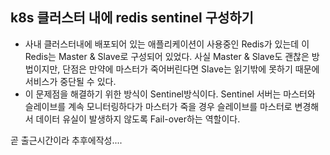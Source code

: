 ## k8s 클러스터 내에 redis sentinel 구성하기
- 사내 클러스터내에 배포되어 있는 애플리케이션이 사용중인 Redis가 있는데 이 Redis는 Master & Slave로 구성되어 있었다. 사실 Master & Slave도 괜찮은 방법이지만, 단점은 만약에 마스터가 죽어버린다면 Slave는 읽기밖에 못하기 때문에 서비스가 중단될 수 있다. 
- 이 문제점을 해결하기 위한 방식이 Sentinel방식이다. Sentinel 서버는 마스터와 슬레이브를 계속 모니터링하다가 마스터가 죽을 경우 슬레이브를 마스터로 변경해서 데이터 유실이 발생하지 않도록 Fail-over하는 역할이다.


곧 출근시간이라 추후에작성....
